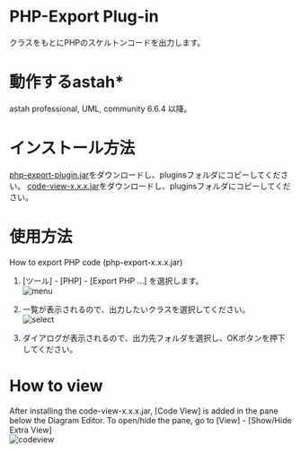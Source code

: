 PHP-Export Plug-in
==========
クラスをもとにPHPのスケルトンコードを出力します。  

動作するastah*
==========
astah professional, UML, community 6.6.4 以降。  

インストール方法
==========
[php-export-plugin.jar](https://s3.amazonaws.com/astah_plugins/php-export-plugin-1.0.4.jar "php-export-plugin")をダウンロードし、pluginsフォルダにコピーしてください。
[code-view-x.x.x.jar](https://s3.amazonaws.com/astah_plugins/code-view-plugin-1.0.1.jar "code-view-plugin")をダウンロードし、pluginsフォルダにコピーしてください。

使用方法
==========
How to export PHP code (php-export-x.x.x.jar)
1. [ツール] - [PHP] - [Export PHP …] を選択します。  
![menu](https://raw.github.com/tobitobita/php-export/master/img/menu.png)  
  
2. 一覧が表示されるので、出力したいクラスを選択してください。  
![select](https://raw.github.com/tobitobita/php-export/master/img/select.png)  

3. ダイアログが表示されるので、出力先フォルダを選択し、OKボタンを押下してください。  

How to view
==========
After installing the code-view-x.x.x.jar, [Code View] is added in the pane below the Diagram Editor.
To open/hide the pane, go to [View] - [Show/Hide Extra View]  
![codeview](https://raw.github.com/tobitobita/php-export/master/img/codeview.png)  
